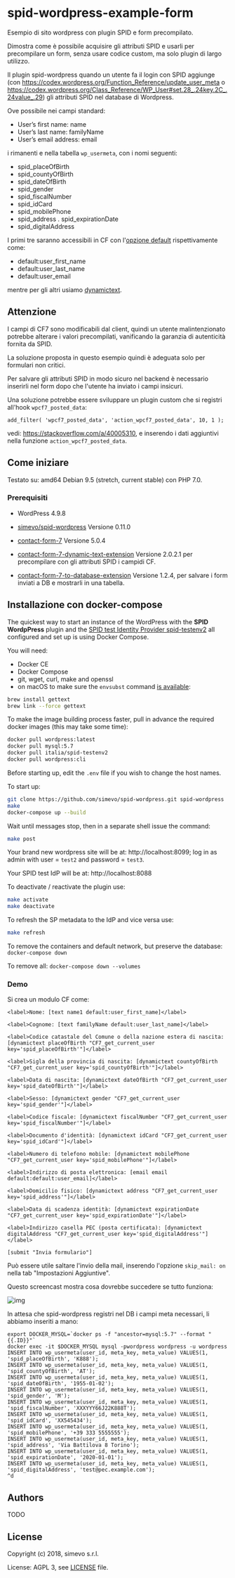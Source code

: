 # spid-wordpress-example-form

Esempio di sito wordpress con plugin SPID e form precompilato.

Dimostra come è possibile acquisire gli attributi SPID e usarli per precompilare un form, senza usare codice custom, ma solo plugin di largo utilizzo.

Il plugin spid-wordpress quando un utente fa il login con SPID aggiunge (con https://codex.wordpress.org/Function_Reference/update_user_meta o https://codex.wordpress.org/Class_Reference/WP_User#set.28_.24key.2C_.24value_.29) gli attributi SPID nel database di Wordpress.

Ove possibile nei campi standard:
- User’s first name: name
- User’s last name: familyName
- User’s email address: email

i rimanenti e nella tabella `wp_usermeta`, con i nomi seguenti:
- spid_placeOfBirth
- spid_countyOfBirth
- spid_dateOfBirth
- spid_gender
- spid_fiscalNumber
- spid_idCard
- spid_mobilePhone
- spid_address
. spid_expirationDate
- spid_digitalAddress

I primi tre saranno accessibili in CF con l'[opzione default](https://contactform7.com/setting-default-values-to-the-logged-in-user/) rispettivamente come:
- default:user_first_name
- default:user_last_name
- default:user_email

mentre per gli altri usiamo [dynamictext](https://wordpress.org/plugins/contact-form-7-dynamic-text-extension/).

## Attenzione

I campi di CF7 sono modificabili dal client, quindi un utente malintenzionato potrebbe alterare i valori precompilati, vanificando la garanzia di autenticità fornita da SPID.

La soluzione proposta in questo esempio quindi è adeguata solo per formulari non critici.

Per salvare gli attributi SPID in modo sicuro nel backend è necessario inserirli nel form dopo che l'utente ha inviato i campi insicuri.

Una soluzione potrebbe essere sviluppare un plugin custom che si registri all'hook `wpcf7_posted_data`:
```
add_filter( 'wpcf7_posted_data', 'action_wpcf7_posted_data', 10, 1 );
```
vedi: https://stackoverflow.com/a/40005310, e inserendo i dati aggiuntivi nella funzione `action_wpcf7_posted_data`.

## Come iniziare

Testato su: amd64 Debian 9.5 (stretch, current stable) con PHP 7.0.

### Prerequisiti

- WordPress 4.9.8

- [simevo/spid-wordpress](https://github.com/simevo/spid-wordpress) Versione 0.11.0

- [contact-form-7](https://wordpress.org/plugins/contact-form-7/) Versione 5.0.4

- [contact-form-7-dynamic-text-extension](https://wordpress.org/plugins/contact-form-7-dynamic-text-extension/) Versione 2.0.2.1 per precompilare con gli attributi SPID i campidi CF.

- [contact-form-7-to-database-extension](https://wordpress.org/plugins/contact-form-7-database-extension/) Versione 1.2.4, per salvare i form inviati a DB e mostrarli in una tabella.

## Installazione con docker-compose

The quickest way to start an instance of the WordPress with the **SPID WordpPress** plugin and the [SPID test Identity Provider spid-testenv2](https://github.com/italia/spid-testenv2) all configured and set up is using Docker Compose.

You will need:
- Docker CE
- Docker Compose
- git, wget, curl, make and openssl
- on macOS to make sure the `envsubst` command [is available](https://stackoverflow.com/questions/23620827/envsubst-command-not-found-on-mac-os-x-10-8):
```sh
brew install gettext
brew link --force gettext
```

To make the image building process faster, pull in advance the required docker images (this may take some time):
```sh
docker pull wordpress:latest
docker pull mysql:5.7
docker pull italia/spid-testenv2
docker pull wordpress:cli
```

Before starting up, edit the `.env` file if you wish to change the host names.

To start up:
```sh
git clone https://github.com/simevo/spid-wordpress.git spid-wordpress
make
docker-compose up --build
```

Wait until messages stop, then in a separate shell issue the command:
```sh
make post
```

Your brand new wordpress site will be at: http://localhost:8099; log in as admin with user = `test2` and password = `test3`.

Your SPID test IdP will be at: http://localhost:8088

To deactivate / reactivate the plugin use:
```sh
make activate
make deactivate
```

To refresh the SP metadata to the IdP and vice versa use:
```sh
make refresh
```

To remove the containers and default network, but preserve the database: `docker-compose down`

To remove all: `docker-compose down --volumes`

### Demo

Si crea un modulo CF come:
```
<label>Nome: [text name1 default:user_first_name]</label>

<label>Cognome: [text familyName default:user_last_name]</label>

<label>Codice catastale del Comune o della nazione estera di nascita: [dynamictext placeOfBirth "CF7_get_current_user key='spid_placeOfBirth'"]</label>

<label>Sigla della provincia di nascita: [dynamictext countyOfBirth "CF7_get_current_user key='spid_countyOfBirth'"]</label>

<label>Data di nascita: [dynamictext dateOfBirth "CF7_get_current_user key='spid_dateOfBirth'"]</label>

<label>Sesso: [dynamictext gender "CF7_get_current_user key='spid_gender'"]</label>

<label>Codice fiscale: [dynamictext fiscalNumber "CF7_get_current_user key='spid_fiscalNumber'"]</label>

<label>Documento d'identità: [dynamictext idCard "CF7_get_current_user key='spid_idCard'"]</label>

<label>Numero di telefono mobile: [dynamictext mobilePhone "CF7_get_current_user key='spid_mobilePhone'"]</label>

<label>Indirizzo di posta elettronica: [email email default:default:user_email]</label>

<label>Domicilio fisico: [dynamictext address "CF7_get_current_user key='spid_address'"]</label>

<label>Data di scadenza identità: [dynamictext expirationDate "CF7_get_current_user key='spid_expirationDate'"]</label>

<label>Indirizzo casella PEC (posta certificata): [dynamictext digitalAddress "CF7_get_current_user key='spid_digitalAddress'"]
</label>

[submit "Invia formulario"]
```

Può essere utile saltare l'invio della mail, inserendo l'opzione `skip_mail: on` nella tab "Impostazioni Aggiuntive".

Questo screencast mostra cosa dovrebbe succedere se tutto funziona:

![img](images/screencast.gif)

In attesa che spid-wordpress registri nel DB i campi meta necessari, li abbiamo inseriti a mano:
```
export DOCKER_MYSQL=`docker ps -f "ancestor=mysql:5.7" --format "{{.ID}}"`
docker exec -it $DOCKER_MYSQL mysql -pwordpress wordpress -u wordpress
INSERT INTO wp_usermeta(user_id, meta_key, meta_value) VALUES(1, 'spid_placeOfBirth', 'K888');
INSERT INTO wp_usermeta(user_id, meta_key, meta_value) VALUES(1, 'spid_countyOfBirth', 'AT');
INSERT INTO wp_usermeta(user_id, meta_key, meta_value) VALUES(1, 'spid_dateOfBirth', '1955-01-02');
INSERT INTO wp_usermeta(user_id, meta_key, meta_value) VALUES(1, 'spid_gender', 'M');
INSERT INTO wp_usermeta(user_id, meta_key, meta_value) VALUES(1, 'spid_fiscalNumber', 'XXXYYY66J22K888T');
INSERT INTO wp_usermeta(user_id, meta_key, meta_value) VALUES(1, 'spid_idCard', 'XX545434');
INSERT INTO wp_usermeta(user_id, meta_key, meta_value) VALUES(1, 'spid_mobilePhone', '+39 333 5555555');
INSERT INTO wp_usermeta(user_id, meta_key, meta_value) VALUES(1, 'spid_address', 'Via Battilova 8 Torino');
INSERT INTO wp_usermeta(user_id, meta_key, meta_value) VALUES(1, 'spid_expirationDate', '2020-01-01');
INSERT INTO wp_usermeta(user_id, meta_key, meta_value) VALUES(1, 'spid_digitalAddress', 'test@pec.example.com');
^d
```

## Authors

TODO

## License

Copyright (c) 2018, simevo s.r.l.

License: AGPL 3, see [LICENSE](LICENSE) file.
